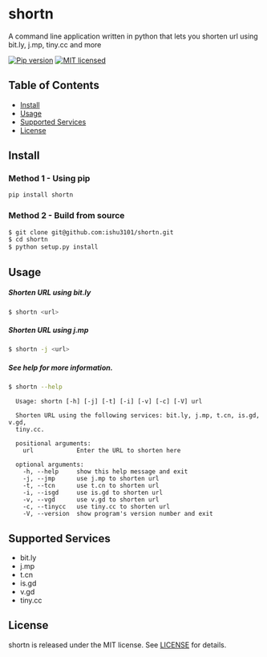 # shortn

A command line application written in python that lets you shorten url using bit.ly, j.mp, tiny.cc and more

[![Pip version][shield-pip]][info-pip]
[![MIT licensed][shield-license]][info-license]

## Table of Contents

* [Install](#install)
* [Usage](#usage)
* [Supported Services](#supported-services)
* [License](#license)

## Install

### Method 1 - Using pip

```bash
pip install shortn
```

### Method 2 - Build from source

```bash
$ git clone git@github.com:ishu3101/shortn.git
$ cd shortn
$ python setup.py install
```

## Usage

##### Shorten URL using bit.ly

```bash
$ shortn <url>
```

##### Shorten URL using j.mp

```bash
$ shortn -j <url>
```

##### See help for more information.

```bash
$ shortn --help
```

      Usage: shortn [-h] [-j] [-t] [-i] [-v] [-c] [-V] url
       
      Shorten URL using the following services: bit.ly, j.mp, t.cn, is.gd, v.gd,
      tiny.cc.
       
      positional arguments:
        url            Enter the URL to shorten here
       
      optional arguments:
        -h, --help     show this help message and exit
        -j, --jmp      use j.mp to shorten url
        -t, --tcn      use t.cn to shorten url
        -i, --isgd     use is.gd to shorten url
        -v, --vgd      use v.gd to shorten url
        -c, --tinycc   use tiny.cc to shorten url
        -V, --version  show program's version number and exit
        
## Supported Services

* bit.ly
* j.mp
* t.cn
* is.gd
* v.gd
* tiny.cc
 
## License

shortn is released under the MIT license. See [LICENSE](LICENSE) for details.

[info-license]: LICENSE
[info-pip]: https://pypi.python.org/pypi/shortn
[shield-license]: https://img.shields.io/pypi/l/shortn.svg
[shield-pip]: https://img.shields.io/pypi/v/shortn.svg
